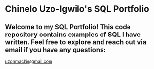 # Chinelo Uzo-Igwilo's SQL Portfolio

## Welcome to my SQL Portfolio! This code repository contains examples of SQL I have written. Feel free to explore and reach out via email if you have any questions:
uzonmachi@gmail.com
